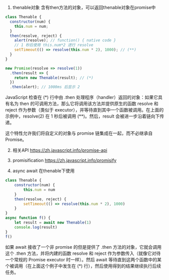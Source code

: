 1. thenable对象
含有then方法的对象，可以返回thenable对象在promise中
```js
class Thenable {
  constructor(num) {
    this.num = num;
  }
  then(resolve, reject) {
    alert(resolve); // function() { native code }
    // 1 秒后使用 this.num*2 进行 resolve
    setTimeout(() => resolve(this.num * 2), 1000); // (**)
  }
}

new Promise(resolve => resolve(1))
  .then(result => {
    return new Thenable(result); // (*)
  })
  .then(alert); // 1000ms 后显示 2
```

JavaScript 检查在 (*) 行中由 .then 处理程序（handler）返回的对象：如果它具有名为 then 的可调用方法，那么它将调用该方法并提供原生的函数 resolve 和 reject 作为参数（类似于 executor），并等待直到其中一个函数被调用。在上面的示例中，resolve(2) 在 1 秒后被调用 (**)。然后，result 会被进一步沿着链向下传递。

这个特性允许我们将自定义的对象与 promise 链集成在一起，而不必继承自 Promise。

2. 相关API
https://zh.javascript.info/promise-api

3. promisification
https://zh.javascript.info/promisify

4. async await
在thenable下使用
```js
class Thenable {
    constructor(num) {
        this.num = num
    }
    then(resolve, reject) {
        setTimeout(() => resolve(this.num * 2), 1000)
    }
}
async function f() {
    let result = await new Thenable(1)
    console.log(result)
}
f()
```
如果 await 接收了一个非 promise 的但是提供了 .then 方法的对象，它就会调用这个 .then 方法，并将内建的函数 resolve 和 reject 作为参数传入（就像它对待一个常规的 Promise executor 时一样）。然后 await 等待直到这两个函数中的某个被调用（在上面这个例子中发生在 (*) 行），然后使用得到的结果继续执行后续任务。